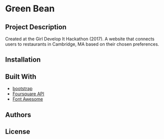 # Green Bean

## Project Description
Created at the Girl Develop It Hackathon (2017).
A website that connects users to restaurants in Cambridge, MA
based on their chosen preferences.

## Installation

## Built With
* [bootstrap](https://getbootstrap.com/)
* [Foursquare API](https://developer.foursquare.com/)
* [Font Awesome](http://fontawesome.io/)

## Authors

## License
